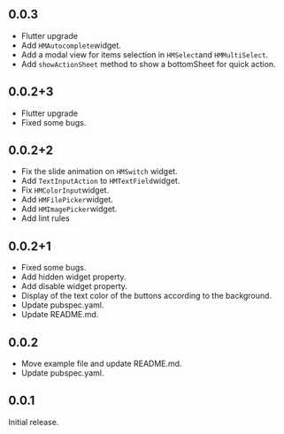 ## 0.0.3
- Flutter upgrade
- Add `HMAutocomplete`widget.
- Add a modal view for items selection in `HMSelect`and `HMMultiSelect`.
- Add `showActionSheet` method to show a bottomSheet for quick action.
## 0.0.2+3
- Flutter upgrade
- Fixed some bugs.
## 0.0.2+2
- Fix the slide animation on `HMSwitch` widget.
- Add `TextInputAction` to `HMTextField`widget.
- Fix `HMColorInput`widget.
- Add `HMFilePicker`widget.
- Add `HMImagePicker`widget.
- Add lint rules
## 0.0.2+1
- Fixed some bugs.
- Add hidden widget property.
- Add disable widget property.
- Display of the text color of the buttons according to the background.
- Update pubspec.yaml.
- Update README.md.
## 0.0.2
- Move example file and update README.md.
- Update pubspec.yaml.
## 0.0.1
Initial release.
